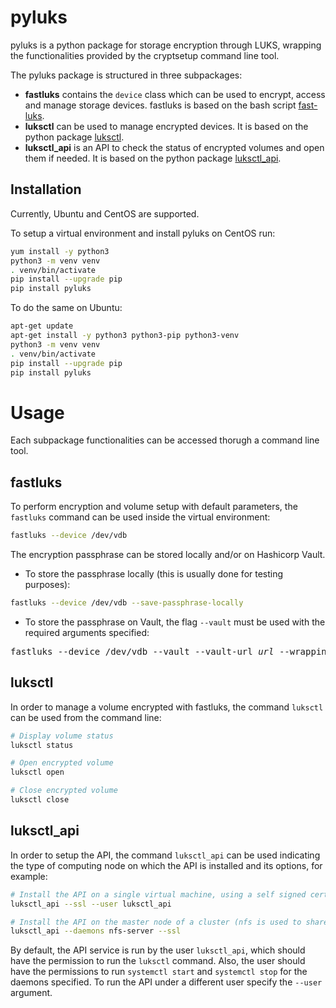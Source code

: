 # pyluks
pyluks is a python package for storage encryption through LUKS, wrapping the functionalities provided by the cryptsetup command line tool.

The pyluks package is structured in three subpackages:
* **fastluks** contains the `device` class which can be used to encrypt, access and manage storage devices. fastluks is based on the bash script [fast-luks](https://github.com/Laniakea-elixir-it/fast-luks).
* **luksctl** can be used to manage encrypted devices. It is based on the python package [luksctl](https://github.com/Laniakea-elixir-it/luksctl).
* **luksctl_api** is an API to check the status of encrypted volumes and open them if needed. It is based on the python package [luksctl_api](https://github.com/Laniakea-elixir-it/luksctl_api).


## Installation
Currently, Ubuntu and CentOS are supported.

To setup a virtual environment and install pyluks on CentOS run:
```bash
yum install -y python3
python3 -m venv venv
. venv/bin/activate
pip install --upgrade pip
pip install pyluks
```
To do the same on Ubuntu:
```bash
apt-get update
apt-get install -y python3 python3-pip python3-venv
python3 -m venv venv
. venv/bin/activate
pip install --upgrade pip
pip install pyluks
```

# Usage
Each subpackage functionalities can be accessed thorugh a command line tool.

## fastluks
To perform encryption and volume setup with default parameters, the `fastluks` command can be used inside the virtual environment:
```bash
fastluks --device /dev/vdb
```
The encryption passphrase can be stored locally and/or on Hashicorp Vault.
- To store the passphrase locally (this is usually done for testing purposes):
```bash
fastluks --device /dev/vdb --save-passphrase-locally
```
- To store the passphrase on Vault, the flag `--vault` must be used with the required arguments specified:
<pre>
fastluks --device /dev/vdb --vault --vault-url <i>url</i> --wrapping-token <i>token</i> --secret-path <i>path</i> --user-key <i>key</i>
</pre>


## luksctl
In order to manage a volume encrypted with fastluks, the command `luksctl` can be used from the command line:
```bash
# Display volume status
luksctl status

# Open encrypted volume
luksctl open

# Close encrypted volume
luksctl close
```


## luksctl_api
In order to setup the API, the command `luksctl_api` can be used indicating the type of computing node on which the API is installed and its options, for example:
```bash
# Install the API on a single virtual machine, using a self signed certificate
luksctl_api --ssl --user luksctl_api
```
```bash
# Install the API on the master node of a cluster (nfs is used to share the encrypted volume data) using a self signed certificate
luksctl_api --daemons nfs-server --ssl 
```

By default, the API service is run by the user `luksctl_api`, which should have the permission to run the `luksctl` command. Also, the user should have the permissions to run `systemctl start` and `systemctl stop` for the daemons specified. To run the API under a different user specify the `--user` argument.
